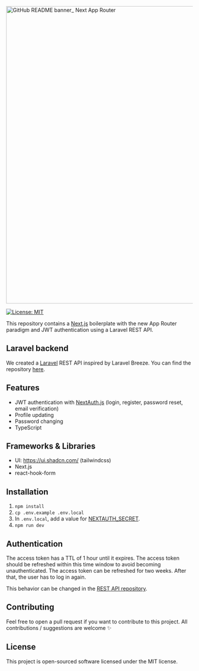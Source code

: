 <img width="800" alt="GitHub README banner_ Next App Router" src="https://github.com/avocado-media/nextjs-jwt-app-router/assets/32078923/3de51fd3-4c29-4010-9e5d-46d37d00e166">

[![License: MIT](https://img.shields.io/badge/License-MIT-green.svg)](https://opensource.org/licenses/MIT)

This repository contains a [Next.js](https://nextjs.org/) boilerplate with the new App Router paradigm and JWT authentication using a Laravel REST API.

## Laravel backend

We created a [Laravel](https://laravel.com/) REST API inspired by Laravel Breeze. You can find the
repository [here](https://github.com/avocado-media/laravel-jwt-rest-api).

## Features

- JWT authentication with [NextAuth.js](https://next-auth.js.org/) (login, register, password reset, email verification)
- Profile updating
- Password changing
- TypeScript

## Frameworks & Libraries

- UI: https://ui.shadcn.com/ (tailwindcss)
- Next.js
- react-hook-form

## Installation

1. `npm install`
2. `cp .env.example .env.local`
3. In `.env.local`, add a value for [NEXTAUTH_SECRET](https://next-auth.js.org/configuration/options#secret).
4. `npm run dev`

## Authentication

The access token has a TTL of 1 hour until it expires. The access token should be refreshed within this time window to avoid becoming unauthenticated. The access token can be refreshed for two weeks. After that, the user has to log in again.

This behavior can be changed in the [REST API repository](https://github.com/avocado-media/laravel-jwt-rest-api).

## Contributing

Feel free to open a pull request if you want to contribute to this project. All contributions / suggestions are
welcome ✨

## License

This project is open-sourced software licensed under the MIT license.
